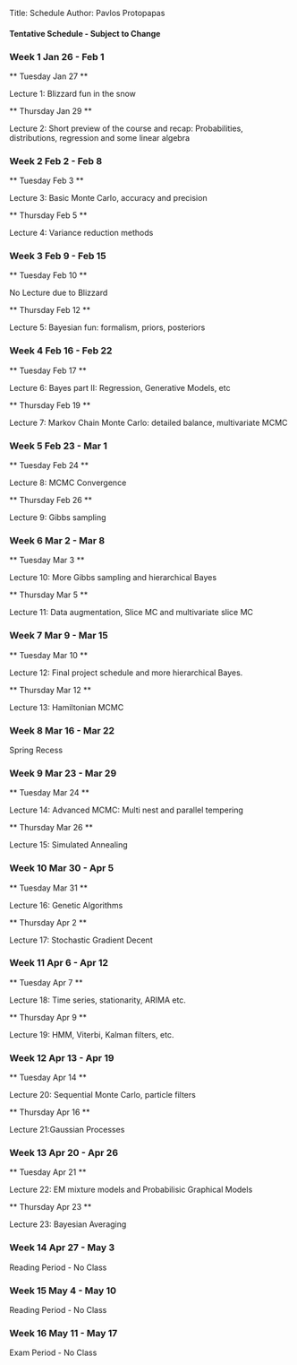 Title: Schedule
Author: Pavlos Protopapas

#### Tentative Schedule - Subject to Change

### Week 1 Jan 26 - Feb 1

** Tuesday Jan 27 **

Lecture 1: Blizzard fun in the snow

** Thursday Jan 29 **

Lecture 2: Short preview of the course and recap: Probabilities, distributions, regression and some linear algebra

### Week 2 Feb 2 - Feb 8

** Tuesday Feb 3 **

Lecture 3: Basic Monte Carlo, accuracy and precision

** Thursday Feb 5 **

Lecture 4: Variance reduction methods

### Week 3 Feb 9 - Feb 15

** Tuesday Feb 10 **

No Lecture due to Blizzard


** Thursday Feb 12 **

Lecture 5: Bayesian fun: formalism, priors, posteriors

### Week 4 Feb 16 - Feb 22

** Tuesday Feb 17 **

Lecture 6: Bayes part II: Regression, Generative Models, etc

** Thursday Feb 19 **

Lecture 7: Markov Chain Monte Carlo: detailed balance, multivariate MCMC


### Week 5 Feb 23 - Mar 1

** Tuesday Feb 24 **

Lecture 8: MCMC Convergence


** Thursday Feb 26 **

Lecture 9: Gibbs sampling

### Week 6 Mar 2 - Mar 8

** Tuesday Mar 3 **

Lecture 10: More Gibbs sampling and hierarchical Bayes

** Thursday Mar 5 **

Lecture 11: Data augmentation, Slice MC and multivariate slice MC

### Week 7 Mar 9 - Mar 15

** Tuesday Mar 10 **

Lecture 12: Final project schedule and more hierarchical Bayes.

** Thursday Mar 12 **

Lecture 13: Hamiltonian MCMC

### Week 8 Mar 16 - Mar 22

Spring Recess

### Week 9 Mar 23 - Mar 29

** Tuesday Mar 24 **

Lecture 14: Advanced MCMC: Multi nest and parallel tempering

** Thursday Mar 26 **

Lecture 15: Simulated Annealing

### Week 10 Mar 30 - Apr 5

** Tuesday Mar 31 **

Lecture 16: Genetic Algorithms

** Thursday Apr 2 **

Lecture 17: Stochastic Gradient Decent

### Week 11 Apr 6 - Apr 12

** Tuesday Apr 7 **

Lecture 18: Time series, stationarity, ARIMA etc.

** Thursday Apr 9 **

Lecture 19: HMM, Viterbi, Kalman filters, etc. 

### Week 12 Apr 13 - Apr 19

** Tuesday Apr 14 **

Lecture 20: Sequential Monte Carlo, particle filters

** Thursday Apr 16 **

Lecture 21:Gaussian Processes

### Week 13 Apr 20 - Apr 26

** Tuesday Apr 21 **

Lecture 22: EM mixture models and Probabilisic Graphical Models

** Thursday Apr 23 **

Lecture 23: Bayesian Averaging

### Week 14 Apr 27 - May 3

Reading Period - No Class

### Week 15 May 4 - May 10

Reading Period - No Class

### Week 16 May 11 - May 17

Exam Period - No Class
